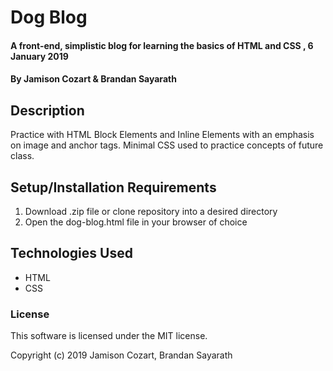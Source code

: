 # Dog Blog

#### A front-end, simplistic blog for learning the basics of HTML and CSS , 6 January 2019

#### By Jamison Cozart & Brandan Sayarath

## Description

Practice with HTML Block Elements and Inline Elements with an emphasis on image and anchor tags. Minimal CSS used to practice concepts of future class.

## Setup/Installation Requirements

1. Download .zip file or clone repository into a desired directory
2. Open the dog-blog.html file in your browser of choice

## Technologies Used

* HTML
* CSS

### License

This software is licensed under the MIT license.

Copyright (c) 2019 Jamison Cozart, Brandan Sayarath